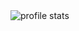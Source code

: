 <img src="https://github-readme-stats.vercel.app/api?username=MikhailDeriabin&show_icons=true&show=reviews,prs_merged&theme=merko" alt="profile stats" />
